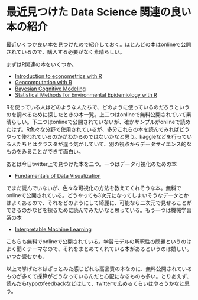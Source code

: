# 最近見つけた Data Science 関連の良い本の紹介

最近いくつか良い本を見つけたので紹介しておく。ほとんどの本はonlineで公開されているので、購入する必要がなく素晴らしい。

まずはR関連の本をいくつか。

- [Introduction to econometrics with R](https://www.econometrics-with-r.org/)
- [Geocomputation with R](https://geocompr.robinlovelace.net/)
- [Bayesian Cognitive Modeling](https://bayesmodels.com/)
- [Statistical Methods for Environmental Epidemiology with R](https://www.springer.com/jp/book/9780387781662)


Rを使っている人はどのような人たちで、どのように使っているのだろうというのを調べるために探したときの本一覧。上二つはonlineで無料公開されていて素晴らしい。下二つはonlineで公開されていないが、確かサンプルがonlineで読めたはず。R色々な分野で使用されているが、多分これらの本を読んでみればどうやって使われているのかがわかるのではないかなと思う。kaggleなどを行っている人たちとはクラスタが違う気がしていて、別の視点からデータサイエンス的なものをみることができて面白い。

あとは今日twitter上で見つけた本を二つ。一つはデータ可視化のための本

- [Fundamentals of Data Visualization](https://serialmentor.com/dataviz/)


でまだ読んでいないが、色々な可視化の方法を教えてくれそうな本。無料でonlineで公開されている。どうやっても3次元になってしまいそうなデータとかはよくあるので、それをどのようにして綺麗に、可能なら二次元で見せることができるのかなどを探るために読んでみたいなと思っている。もう一つは機械学習系の本

- [Interpretable Machine Learning](https://christophm.github.io/interpretable-ml-book/index.html)


こちらも無料でonlineで公開されている。学習モデルの解釈性の問題というのはよく聞くテーマなので、それをまとめてくれている本があるというのは嬉しい。いつか読むかも。

以上で挙げた本はざっとみた感じどれも高品質の本なのに、無料公開されているものが多くて採算がどうなっているんだと心配になるものも多い。とりあえず、読んだらtypoのfeedbackなどはして、twitterで広めるくらいはやろうかなと思う。
